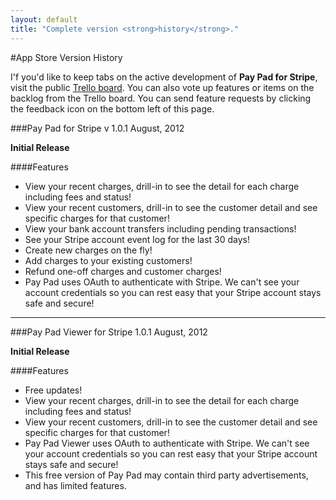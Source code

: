 ```yaml
---
layout: default
title: "Complete version <strong>history</strong>."
---
```


#App Store Version History

I'f you'd like to keep tabs on the active development of **Pay Pad for Stripe**, visit the public [Trello board](https://trello.com/b/EJ9pq4Eo). You can also vote up features or items on the backlog from the Trello board. You can send feature requests by clicking the feedback icon on the bottom left of this page.

###Pay Pad for Stripe v 1.0.1
August, 2012

**Initial Release**

####Features

- View your recent charges, drill-in to see the detail for each charge including fees and status!
- View your recent customers, drill-in to see the customer detail and see specific charges for that customer!
- View your bank account transfers including pending transactions!
- See your Stripe account event log for the last 30 days!
- Create new charges on the fly!
- Add charges to your existing customers!
- Refund one-off charges and customer charges!
- Pay Pad uses OAuth to authenticate with Stripe. We can't see your account credentials so you can rest easy that your Stripe account stays safe and secure!

<hr />    

###Pay Pad Viewer for Stripe 1.0.1
August, 2012

**Initial Release**

####Features

- Free updates! 
- View your recent charges, drill-in to see the detail for each charge including fees and status!
- View your recent customers, drill-in to see the customer detail and see specific charges for that customer!
- Pay Pad Viewer uses OAuth to authenticate with Stripe. We can't see your account credentials so you can rest easy that your Stripe account stays safe and secure!
- This free version of Pay Pad may contain third party advertisements, and has limited features.